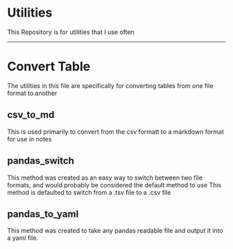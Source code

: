 # Utilities
This Repository is for utilities that I use often

---

# Convert Table
The utilities in this file are specifically for converting tables from one file format to another

## csv_to_md 
This is used primarily to convert from the csv formatt to a markdown format for use in notes

## pandas_switch
This method was created as an easy way to switch between two file formats, and would probably be considered the default method to use
This method is defaulted to switch from a .tsv file to a .csv file

## pandas_to_yaml
This method was created to take any pandas readable file and output it into a yaml file. 

